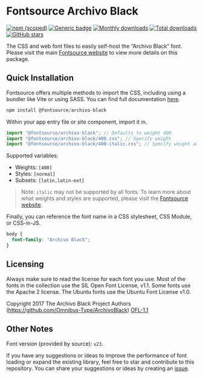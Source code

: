 # Fontsource Archivo Black

[![npm (scoped)](https://img.shields.io/npm/v/@fontsource/archivo-black?color=brightgreen)](https://www.npmjs.com/package/@fontsource/archivo-black) [![Generic badge](https://img.shields.io/badge/fontsource-passing-brightgreen)](https://github.com/fontsource/fontsource) [![Monthly downloads](https://badgen.net/npm/dm/@fontsource/archivo-black)](https://github.com/fontsource/fontsource) [![Total downloads](https://badgen.net/npm/dt/@fontsource/archivo-black)](https://github.com/fontsource/fontsource) [![GitHub stars](https://img.shields.io/github/stars/fontsource/fontsource.svg?style=social&label=Star)](https://github.com/fontsource/fontsource/stargazers)

The CSS and web font files to easily self-host the “Archivo Black” font. Please visit the main [Fontsource website](https://fontsource.org/fonts/archivo-black) to view more details on this package.

## Quick Installation

Fontsource offers multiple methods to import the CSS, including using a bundler like Vite or using SASS. You can find full documentation [here](https://fontsource.org/docs/getting-started/introduction).

```javascript
npm install @fontsource/archivo-black
```

Within your app entry file or site component, import it in.

```javascript
import "@fontsource/archivo-black"; // Defaults to weight 400
import "@fontsource/archivo-black/400.css"; // Specify weight
import "@fontsource/archivo-black/400-italic.css"; // Specify weight and style
```

Supported variables:
- Weights: `[400]`
- Styles: `[normal]`
- Subsets: `[latin,latin-ext]`

> Note: `italic` may not be supported by all fonts. To learn more about what weights and styles are supported, please visit the [Fontsource website](https://fontsource.org/fonts/archivo-black).

Finally, you can reference the font name in a CSS stylesheet, CSS Module, or CSS-in-JS.

```css
body {
  font-family: "Archivo Black";
}
```

## Licensing
Always make sure to read the license for each font you use. Most of the fonts in the collection use the SIL Open Font License, v1.1. Some fonts use the Apache 2 license. The Ubuntu fonts use the Ubuntu Font License v1.0.

Copyright 2017 The Archivo Black Project Authors (https://github.com/Omnibus-Type/ArchivoBlack)
[OFL-1.1](https://openfontlicense.org)

## Other Notes
Font version (provided by source): `v23`.

If you have any suggestions or ideas to improve the performance of font loading or expand the existing library, feel free to star and contribute to this repository. You can share your suggestions or ideas by creating an [issue](https://github.com/fontsource/fontsource/issues).